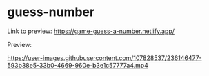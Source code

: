 # guess-number

Link to preview: https://game-guess-a-number.netlify.app/
 
Preview:

https://user-images.githubusercontent.com/107828537/236146477-593b38e5-33b0-4669-960e-b3e1c57777a4.mp4

